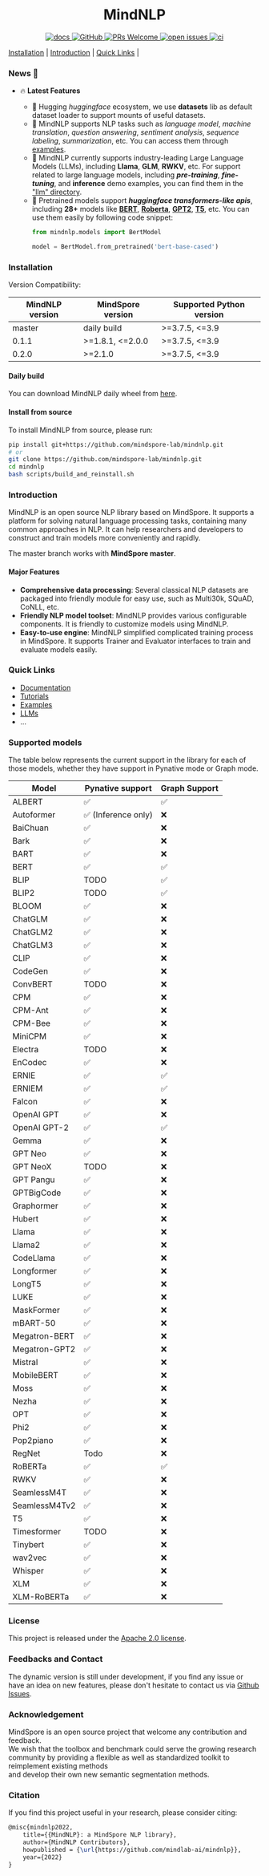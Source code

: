 # <center> MindNLP

<p align="center">
    <a href="https://mindnlp.cqu.ai/en/latest/">
        <img alt="docs" src="https://img.shields.io/badge/docs-latest-blue">
    </a>
    <a href="https://github.com/mindspore-lab/mindnlp/blob/master/LICENSE">
        <img alt="GitHub" src="https://img.shields.io/github/license/mindspore-lab/mindnlp.svg">
    </a>
    <a href="https://github.com/mindspore-lab/mindnlp/pulls">
        <img alt="PRs Welcome" src="https://img.shields.io/badge/PRs-welcome-pink.svg">
    </a>
    <a href="https://github.com/mindspore-lab/mindnlp/issues">
        <img alt="open issues" src="https://img.shields.io/github/issues/mindspore-lab/mindnlp">
    </a>
    <a href="https://github.com/mindspore-lab/mindnlp/actions">
        <img alt="ci" src="https://github.com/mindspore-lab/mindnlp/actions/workflows/ci_pipeline.yaml/badge.svg">
    </a>
</p>

[Installation](#installation) |
[Introduction](#introduction) |
[Quick Links](#quick-links) |

### News 📢

* 🔥 **Latest Features**

  * 🤗 Hugging *huggingface* ecosystem, we use **datasets** lib as default dataset loader to support
  mounts of useful datasets.
  * 📝 MindNLP supports NLP tasks such as *language model*, *machine translation*, *question answering*, *sentiment analysis*, *sequence labeling*, *summarization*, etc. You can access them through [examples](./examples/).
  * 🚀 MindNLP currently supports industry-leading Large Language Models (LLMs), including **Llama**, **GLM**, **RWKV**, etc. For support related to large language models, including ***pre-training***, ***fine-tuning***, and **inference** demo examples, you can find them in the ["llm" directory](./llm/).
  * 🤗 Pretrained models support ***huggingface transformers-like apis***, including **28+** models like **[BERT](./mindnlp/models/bert)**, **[Roberta](./mindnlp/models/roberta)**, **[GPT2](./mindnlp/models/gpt2)**, **[T5](./mindnlp/models/t5)**, etc.
    You can use them easily by following code snippet:
    ```python
    from mindnlp.models import BertModel

    model = BertModel.from_pretrained('bert-base-cased')
    ```

### Installation

Version Compatibility:

| MindNLP version | MindSpore version | Supported Python version |
|-----------------|-------------------|--------------------------|
| master          | daily build       | >=3.7.5, <=3.9           |
| 0.1.1           | >=1.8.1, <=2.0.0  | >=3.7.5, <=3.9           |
| 0.2.0           | >=2.1.0           | >=3.7.5, <=3.9           |

#### Daily build

You can download MindNLP daily wheel from [here](https://repo.mindspore.cn/mindspore-lab/mindnlp/newest/any/).

#### Install from source

To install MindNLP from source, please run:

```bash
pip install git+https://github.com/mindspore-lab/mindnlp.git
# or
git clone https://github.com/mindspore-lab/mindnlp.git
cd mindnlp
bash scripts/build_and_reinstall.sh
```


### Introduction

MindNLP is an open source NLP library based on MindSpore. It supports a platform for solving natural language processing tasks, containing many common approaches in NLP. It can help researchers and developers to construct and train models more conveniently and rapidly.

The master branch works with **MindSpore master**.

#### Major Features

- **Comprehensive data processing**: Several classical NLP datasets are packaged into friendly module for easy use, such as Multi30k, SQuAD, CoNLL, etc.
- **Friendly NLP model toolset**: MindNLP provides various configurable components. It is friendly to customize models using MindNLP.
- **Easy-to-use engine**: MindNLP simplified complicated training process in MindSpore. It supports Trainer and Evaluator interfaces to train and evaluate models easily.

### Quick Links

- [Documentation](https://mindnlp.cqu.ai/en/latest/)
- [Tutorials](./tutorials/)
- [Examples](./examples)
- [LLMs](./llm)
- ...


### Supported models

The table below represents the current support in the library for each of those models, whether they have support in Pynative mode or Graph mode.

| Model                         | Pynative support    | Graph Support |
|-------------------------------|---------------------|---------------|
| ALBERT                        | ✅                | ✅             |
| Autoformer                    | ✅ (Inference only)| ❌             |
| BaiChuan                      | ✅                | ❌             |
| Bark                          | ✅                | ❌             |
| BART                          | ✅                | ❌             |
| BERT                          | ✅                | ✅             |
| BLIP                          | TODO              | ✅             |
| BLIP2                         | TODO              | ✅             |
| BLOOM                         | ✅                | ❌             |
| ChatGLM                       | ✅                | ❌             |
| ChatGLM2                      | ✅                | ❌             |
| ChatGLM3                      | ✅                | ❌             |
| CLIP                          | ✅                | ❌             |
| CodeGen                       | ✅                | ❌             |
| ConvBERT                      | TODO              | ❌             |
| CPM                           | ✅                | ❌             |
| CPM-Ant                       | ✅                | ❌             |
| CPM-Bee                       | ✅                | ❌             |
| MiniCPM                       | ✅                | ❌             |
| Electra                       | TODO               | ❌             |
| EnCodec                       | ✅               | ❌             |
| ERNIE                         | ✅                | ✅             |
| ERNIEM                        | ✅                | ✅             |
| Falcon                        | ✅                | ❌             |
| OpenAI GPT                    | ✅                | ❌             |
| OpenAI GPT-2                  | ✅                | ✅             |
| Gemma                         | ✅                | ❌             |
| GPT Neo                       | ✅                | ❌             |
| GPT NeoX                      | TODO              | ❌             |
| GPT Pangu                     | ✅                | ❌             |
| GPTBigCode                    | ✅                | ❌             |
| Graphormer                    | ✅                | ❌             |
| Hubert                        | ✅                | ❌             |
| Llama                         | ✅                | ❌             |
| Llama2                        | ✅                | ❌             |
| CodeLlama                     | ✅                | ❌             |
| Longformer                    | ✅                | ❌             |
| LongT5                        | ✅                | ❌             |
| LUKE                          | ✅                | ❌             |
| MaskFormer                    | ✅                | ❌             |
| mBART-50                      | ✅                | ❌             |
| Megatron-BERT                 | ✅                | ❌             |
| Megatron-GPT2                 | ✅                | ❌             |
| Mistral                       | ✅                | ❌             |
| MobileBERT                    | ✅                | ❌             |
| Moss                          | ✅                | ❌             |
| Nezha                         | ✅                | ❌             |
| OPT                           | ✅                | ❌             |
| Phi2                          | ✅                | ❌             |
| Pop2piano                     | ✅                | ❌             |
| RegNet                        | Todo               | ❌             |
| RoBERTa                       | ✅                | ✅             |
| RWKV                          | ✅                | ❌             |
| SeamlessM4T                   | ✅                | ❌             |
| SeamlessM4Tv2                 | ✅                | ❌             |
| T5                            | ✅                | ❌             |
| Timesformer                   | TODO              | ❌             |
| Tinybert                      | ✅                | ❌             |
| wav2vec                       | ✅                | ❌             |
| Whisper                       | ✅                | ❌             |
| XLM                           | ✅                | ❌             |
| XLM-RoBERTa                   | ✅                | ❌             |


<!-- ## Tutorials

- (list of more tutorials...) -->

<!-- ## Notes -->

### License

This project is released under the [Apache 2.0 license](LICENSE).

### Feedbacks and Contact

The dynamic version is still under development, if you find any issue or have an idea on new features, please don't hesitate to contact us via [Github Issues](https://github.com/mindspore-lab/mindnlp/issues).

### Acknowledgement

MindSpore is an open source project that welcome any contribution and feedback.  
We wish that the toolbox and benchmark could serve the growing research  
community by providing a flexible as well as standardized toolkit to reimplement existing methods  
and develop their own new semantic segmentation methods.

### Citation

If you find this project useful in your research, please consider citing:

```latex
@misc{mindnlp2022,
    title={{MindNLP}: a MindSpore NLP library},
    author={MindNLP Contributors},
    howpublished = {\url{https://github.com/mindlab-ai/mindnlp}},
    year={2022}
}
```
